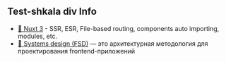 ## Test-shkala div Info
- [💚 Nuxt 3](https://nuxt.com/) - SSR, ESR, File-based routing, components auto importing, modules, etc.
- [🎨 Systems design (FSD)](https://feature-sliced.design/) — это архитектурная методология для проектирования frontend-приложений
